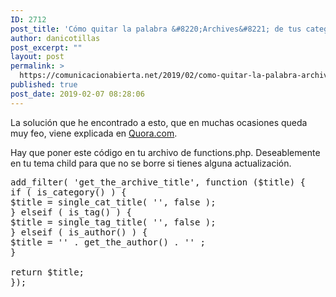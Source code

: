 ```yaml
---
ID: 2712
post_title: 'Cómo quitar la palabra &#8220;Archives&#8221; de tus categorías de WordPress'
author: danicotillas
post_excerpt: ""
layout: post
permalink: >
  https://comunicacionabierta.net/2019/02/como-quitar-la-palabra-archives-de-tus-categorias-de-wordpress/
published: true
post_date: 2019-02-07 08:28:06
---
```

La solución que he encontrado a esto, que en muchas ocasiones queda muy feo, viene explicada en <a href="https://www.quora.com/Wordpress-How-to-remove-word-Archive-from-Category-Tag-title">Quora.com</a>.

Hay que poner este código en tu archivo de functions.php. Deseablemente en tu tema child para que no se borre si tienes alguna actualización.
<pre>add_filter( 'get_the_archive_title', function ($title) {
if ( is_category() ) {
$title = single_cat_title( '', false );
} elseif ( is_tag() ) {
$title = single_tag_title( '', false );
} elseif ( is_author() ) {
$title = '<span class="vcard">' . get_the_author() . '</span>' ;
}

return $title;
});</pre>